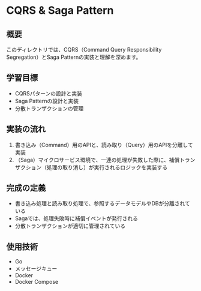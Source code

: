 # CQRS & Saga Pattern

## 概要
このディレクトリでは、CQRS（Command Query Responsibility Segregation）とSaga Patternの実装と理解を深めます。

## 学習目標
- CQRSパターンの設計と実装
- Saga Patternの設計と実装
- 分散トランザクションの管理

## 実装の流れ
1. 書き込み（Command）用のAPIと、読み取り（Query）用のAPIを分離して実装
2. （Saga）マイクロサービス環境で、一連の処理が失敗した際に、補償トランザクション（処理の取り消し）が実行されるロジックを実装する

## 完成の定義
- 書き込み処理と読み取り処理で、参照するデータモデルやDBが分離されている
- Sagaでは、処理失敗時に補償イベントが発行される
- 分散トランザクションが適切に管理されている

## 使用技術
- Go
- メッセージキュー
- Docker
- Docker Compose 
